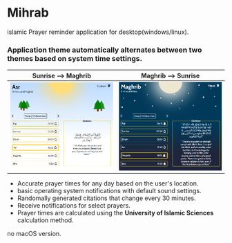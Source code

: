 # Mihrab

islamic Prayer reminder application for desktop(windows/linux).

### Application theme automatically alternates between two themes based on system time settings.

Sunrise --> Maghrib           |  Maghrib --> Sunrise
:-------------------------:|:-------------------------:
![Day time image preview](themes/previews/mihrabDayPreview.png)  |  ![Night time image preview](themes/previews/mihrabNightPreview.png)

- Accurate prayer times for any day based on the user's location.
- basic operating system notifications with default sound settings.
- Randomally generated citations that change every 30 minutes.
- Receive notifications for select prayers.
- Prayer times are calculated using the **University of Islamic Sciences** calculation method.

no macOS version.
